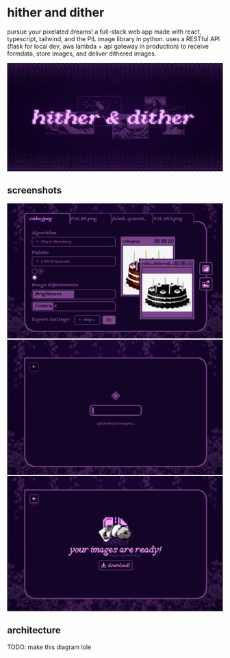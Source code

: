 # hither and dither
pursue your pixelated dreams! a full-stack web app made with react, typescript, tailwind, and the PIL image library in python. uses a RESTful API (flask for local dev, aws lambda + api gateway in production) to receive formdata, store images, and deliver dithered images.

![hither and dither promotional banner, containing dithered imagery of famous artwork](/assets/image.png)

## screenshots
![main menu for hither and dither. consists of inputs that let you change the dithering algorithm, colour palette, brightness, contrast, and export resolution and scale](assets/image-1.png)
![loading screen for hither and dither. currently at the stage of "uploading 4 images"](assets/image-2.png)
![final menu for hither and dither. shows a preview of the dithered images in front of a pixelated zip file icon. below is the text "your images are ready, have a splendid day!" and a button to download the dithered images.](assets/image-3.png)

## architecture
TODO: make this diagram lole